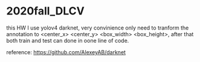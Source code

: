 # 2020fall_DLCV
this HW I use yolov4 darknet, very convinience only need to tranform the annotation to <label> <center_x> <center_y> <box_width> <box_height>, 
after that both train and test can done in oone line of code.

reference: https://github.com/AlexeyAB/darknet
